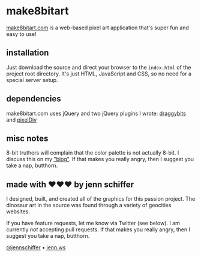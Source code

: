 # make8bitart

[make8bitart.com](http://make8bitart.com) is a web-based pixel art application that's super fun and easy to use!

## installation

Just download the source and direct your browser to the `index.html` of the project root directory. It's just HTML, JavaScript and CSS, so no need for a special server setup.

## dependencies

make8bitart.com uses jQuery and two jQuery plugins I wrote: [draggybits](https://github.com/jennschiffer/draggybits) and [pixelDiv](https://github.com/jennschiffer/pixelDiv)

## misc notes

8-bit truthers will complain that the color palette is not actually 8-bit. I discuss this on my ["blog"](http://negativitysandwiches.com/making-an-8-bit-color-picker/). If that makes you really angry, then I suggest you take a nap, butthorn.

## made with &hearts;&hearts;&hearts; by jenn schiffer

I designed, built, and created all of the graphics for this passion project. The dinosaur art in the source was found through a variety of geocities websites. 

If you have feature requests, let me know via Twitter (see below). I am currently *not* accepting pull requests. If that makes you really angry, then I suggest you take a nap, butthorn.

[@jennschiffer](http://twitter.com/jennschiffer) &bull; [jenn.ws](http://jenn.ws)